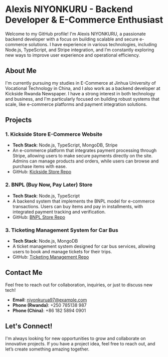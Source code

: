 
# Alexis NIYONKURU - Backend Developer & E-Commerce Enthusiast

Welcome to my GitHub profile! I'm Alexis NIYONKURU, a passionate backend developer with a focus on building scalable and secure e-commerce solutions. I have experience in various technologies, including Node.js, TypeScript, and Stripe integration, and I’m constantly exploring new ways to improve user experience and operational efficiency.

## About Me

I'm currently pursuing my studies in E-Commerce at Jinhua University of Vocational Technology in China, and I also work as a backend developer at Kickside Rwanda Newspaper. I have a strong interest in both technology and business, and I'm particularly focused on building robust systems that scale, like e-commerce platforms and payment integration solutions.

## Projects

### 1. **Kickside Store E-Commerce Website**
   - **Tech Stack**: Node.js, TypeScript, MongoDB, Stripe
   - An e-commerce platform that integrates payment processing through Stripe, allowing users to make secure payments directly on the site. Admins can manage products and orders, while users can browse and purchase items with ease.
   - GitHub: [Kickside Store Repo](https://github.com/your-username/kickside-store)

### 2. **BNPL (Buy Now, Pay Later) Store**
   - **Tech Stack**: Node.js, TypeScript
   - A backend system that implements the BNPL model for e-commerce transactions. Users can buy items and pay in installments, with integrated payment tracking and verification.
   - GitHub: [BNPL Store Repo](https://github.com/your-username/bnpl-store)

### 3. **Ticketing Management System for Car Bus**
   - **Tech Stack**: Node.js, MongoDB
   - A ticket management system designed for car bus services, allowing users to book and manage tickets for their trips.
   - GitHub: [Ticketing Management Repo](https://github.com/your-username/ticketing-management)

## Contact Me

Feel free to reach out for collaboration, inquiries, or just to discuss new tech!

- **Email**: niyonkurua97@example.com
- **Phone (Rwanda)**: +250 785138 987
- **Phone (China)**: +86 182 5894 0901

## Let's Connect!

I'm always looking for new opportunities to grow and collaborate on innovative projects. If you have a project idea, feel free to reach out, and let’s create something amazing together.
